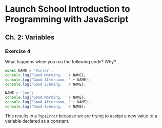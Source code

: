 # Launch School Introduction to Programming with JavaScript

## Ch. 2: Variables

### Exercise 4

What happens when you run the following code? Why?
```js
const NAME = 'Victor';
console.log('Good Morning, ' + NAME);
console.log('Good Afternoon, ' + NAME);
console.log('Good Evening, ' + NAME);

NAME = 'Joe';
console.log('Good Morning, ' + NAME);
console.log('Good Afternoon, ' + NAME);
console.log('Good Evening, ' + NAME);
```

This results in a `TypeError` because we are trying to assign a new value to a
variable declared as a constant.